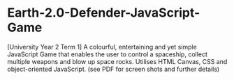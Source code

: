 # Earth-2.0-Defender-JavaScript-Game
[University Year 2 Term 1] A colourful, entertaining and yet simple JavaScript Game that enables the user to control a spaceship, collect multiple weapons and blow up space rocks. Utilises HTML Canvas, CSS and object-oriented JavaScript. (see PDF for screen shots and further details)
